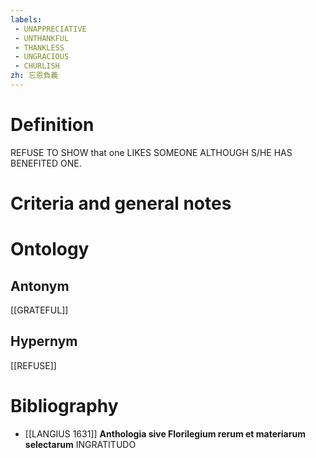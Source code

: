 ```yaml
---
labels: 
 - UNAPPRECIATIVE
 - UNTHANKFUL
 - THANKLESS
 - UNGRACIOUS
 - CHURLISH
zh: 忘恩負義
---
```


# Definition
REFUSE TO SHOW that one LIKES SOMEONE ALTHOUGH S/HE HAS BENEFITED ONE.
# Criteria and general notes
# Ontology

## Antonym
[[GRATEFUL]]
## Hypernym
[[REFUSE]]
# Bibliography
- [[LANGIUS 1631]]
**Anthologia sive Florilegium rerum et materiarum selectarum** 
INGRATITUDO